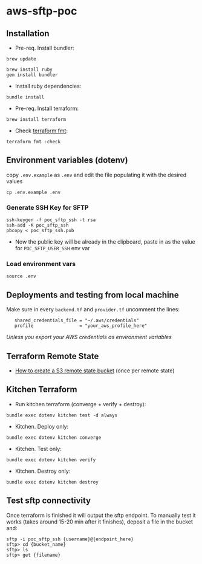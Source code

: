 # aws-sftp-poc

## Installation
* Pre-req. Install bundler:
```shell script
brew update
```

```shell script
brew install ruby
gem install bundler
```

* Install ruby dependencies:
```shell script
bundle install
```

* Pre-req. Install terraform:
```shell script
brew install terraform
```

* Check [terraform fmt](https://www.terraform.io/docs/commands/fmt.html):
```shell script
terraform fmt -check
```

## Environment variables (dotenv)
copy `.env.example` as `.env` and edit the file populating it with the desired values
```shell script
cp .env.example .env
```

### Generate SSH Key for SFTP
```shell script
ssh-keygen -f poc_sftp_ssh -t rsa
ssh-add -K poc_sftp_ssh
pbcopy < poc_sftp_ssh.pub
```
* Now the public key will be already in the clipboard, paste in as the value for `POC_SFTP_USER_SSH` env var

### Load environment vars
```shell script
source .env
```

## Deployments and testing from local machine
Make sure in every `backend.tf` and `provider.tf` uncomment the lines:  
  ```hcl-terraform
     shared_credentials_file = "~/.aws/credentials"
     profile                 = "your_aws_profile_here"
```
_Unless you export your AWS credentials as environment variables_

## Terraform Remote State
* [How to create a S3 remote state bucket](remote-state/README.md) (once per remote state)

## Kitchen Terraform
* Run kitchen terraform (converge + verify + destroy):
```shell script
bundle exec dotenv kitchen test -d always
```

* Kitchen. Deploy only:
```shell script
bundle exec dotenv kitchen converge
```

* Kitchen. Test only:
```shell script
bundle exec dotenv kitchen verify
```

* Kitchen. Destroy only:
```shell script
bundle exec dotenv kitchen destroy
```
## Test sftp connectivity
Once terraform is finished it will output the sftp endpoint. 
To manually test it works (takes around 15-20 min after it finishes), deposit a file in the bucket and:
```shell script
sftp -i poc_sftp_ssh {username}@{endpoint_here}
sftp> cd {bucket_name}
sftp> ls
sftp> get {filename}
```
